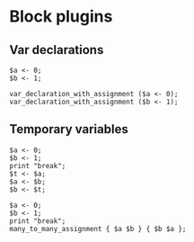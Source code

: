 # Block plugins

## Var declarations

```polygolf
$a <- 0;
$b <- 1;
```

```polygolf block.addVarDeclarations
var_declaration_with_assignment ($a <- 0);
var_declaration_with_assignment ($b <- 1);
```

## Temporary variables

```polygolf
$a <- 0;
$b <- 1;
print "break";
$t <- $a;
$a <- $b;
$b <- $t;
```

```polygolf block.tempVarToMultipleAssignment
$a <- 0;
$b <- 1;
print "break";
many_to_many_assignment { $a $b } { $b $a };
```
